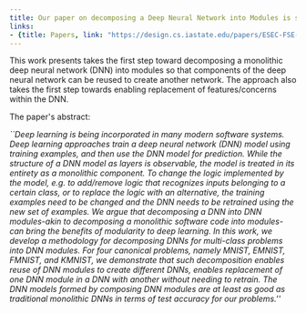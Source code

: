 ```yaml
---
title: Our paper on decomposing a Deep Neural Network into Modules is selected for ESEC/FSE'20
links:
- {title: Papers, link: "https://design.cs.iastate.edu/papers/ESEC-FSE-20b/modularity.pdf" }
---
```




This work presents takes the first step toward decomposing a monolithic deep neural network (DNN)
into modules so that components of the deep neural network can be reused to create another
network. The approach also takes the first step towards enabling replacement of features/concerns
within the DNN.  

The paper's abstract:

<EM>
``Deep learning is being incorporated in many modern software systems. Deep learning approaches train a deep neural network (DNN) model using training examples, and then use the DNN model for prediction. While the structure of a DNN model as layers is observable, the model is treated in its entirety as a monolithic component. To change the logic implemented by the model, e.g. to add/remove logic that recognizes inputs belonging to a certain class, or to replace the logic with an alternative, the training examples need to be changed and the DNN needs to be retrained using the new set of examples. We argue that decomposing a DNN into DNN modules-akin to decomposing a monolithic software code into modules-can bring the benefits of modularity to deep learning. In this work, we develop a methodology for decomposing DNNs for multi-class problems into DNN modules. For four canonical problems, namely MNIST, EMNIST, FMNIST, and KMNIST, we demonstrate that such decomposition enables reuse of DNN modules to create different DNNs, enables replacement of one DNN module in a DNN with another without needing to retrain. The DNN models formed by composing DNN modules are at least as good as traditional monolithic DNNs in terms of test accuracy for our problems.''</EM>
